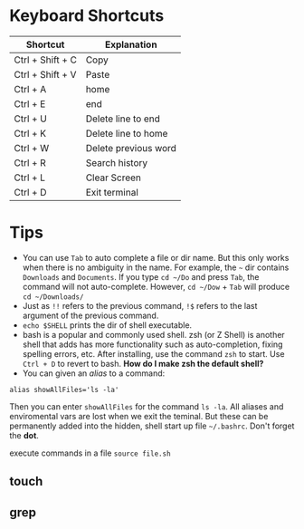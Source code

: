 # Keyboard Shortcuts
| Shortcut | Explanation |
| ---------| ------|
| Ctrl + Shift + C | Copy|
| Ctrl + Shift + V | Paste |
| Ctrl + A | home |
| Ctrl + E | end |
| Ctrl + U | Delete line to end |
| Ctrl + K | Delete line to home |
| Ctrl + W | Delete previous word |
| Ctrl + R | Search history |
| Ctrl + L | Clear Screen |
| Ctrl + D | Exit terminal |

# Tips
- You can use `Tab` to auto complete a file or dir name. But this only works when there is no ambiguity in the name. For example, the `~` dir contains `Downloads` and `Documents`. If you type `cd ~/Do` and press `Tab`, the command will not auto-complete. However, `cd ~/Dow` + `Tab` will produce `cd ~/Downloads/`
- Just as `!!` refers to the previous command, `!$` refers to the last argument of the previous command.
- `echo $SHELL` prints the dir of shell executable.
- bash is a popular and commonly used shell. zsh (or Z Shell) is another shell that adds has more functionality such as auto-completion, fixing spelling errors, etc. After installing, use the command `zsh` to start. Use `Ctrl + D` to revert to bash. 
**How do I make zsh the default shell?**
- You can given an *alias* to a command:
```
alias showAllFiles='ls -la'
```
Then you can enter `showAllFiles` for the command `ls -la`. All aliases and enviromental vars are lost when we exit the teminal. But these can be permanently added into the hidden, shell start up file `~/.bashrc`. Don't forget the **dot**.


execute commands in a file
`source file.sh`

## touch


## grep

